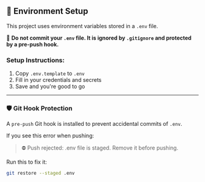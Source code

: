 ## 🔐 Environment Setup

This project uses environment variables stored in a `.env` file.

🚫 **Do not commit your `.env` file. It is ignored by `.gitignore` and protected by a pre-push hook.**

### Setup Instructions:
1. Copy `.env.template` to `.env`
2. Fill in your credentials and secrets
3. Save and you're good to go

---

### 🛡️ Git Hook Protection

A `pre-push` Git hook is installed to prevent accidental commits of `.env`.

If you see this error when pushing:

> ⛔ Push rejected: .env file is staged. Remove it before pushing.

Run this to fix it:

```bash
git restore --staged .env
